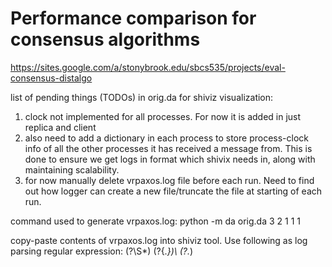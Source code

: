 # Performance comparison for consensus algorithms
<https://sites.google.com/a/stonybrook.edu/sbcs535/projects/eval-consensus-distalgo>

list of pending things (TODOs) in orig.da for shiviz visualization:
1. clock not implemented for all processes. For now it is added in just replica and client
2. also need to add a dictionary in each process to store process-clock info of all the other processes it has received a message from. This is done to ensure we get logs in format which shivix needs in, along with maintaining scalability.
3. for now manually delete vrpaxos.log file before each run. Need to find out how logger can create a new file/truncate the file at starting of each run.

command used to generate vrpaxos.log: 
python -m da orig.da 3 2 1 1 1

copy-paste contents of vrpaxos.log into shiviz tool. Use following as log parsing regular expression:
(?<host>\S*) (?<clock>{.*})\ (?<event>.*)
